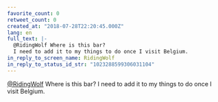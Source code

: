 ```yaml
---
favorite_count: 0
retweet_count: 0
created_at: "2018-07-28T22:20:45.000Z"
lang: en
full_text: |-
  @RidingWolf Where is this bar? 
  I need to add it to my things to do once I visit Belgium.
in_reply_to_screen_name: RidingWolf
in_reply_to_status_id_str: "1023288599306031104"
---
```


[@RidingWolf](https://twitter.com/RidingWolf) Where is this bar? I need to add
it to my things to do once I visit Belgium.
